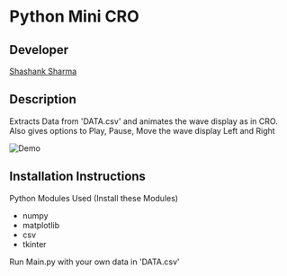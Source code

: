 # Python Mini CRO

## Developer
[Shashank Sharma](mailto:shashankrnr32@gmail.com)

## Description

Extracts Data from 'DATA.csv' and animates the wave display as in CRO. Also gives options to Play, Pause, Move the wave display Left and Right

![Demo](https://i.imgur.com/xJseqJp.gif)
## Installation Instructions

Python Modules Used (Install these Modules)
- numpy
- matplotlib
- csv
- tkinter

Run Main.py with your own data in 'DATA.csv'



